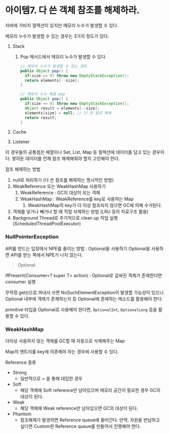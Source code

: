 # 아이템7. 다 쓴 객체 참조를 해제하라.

자바에 가비지 컬렉션이 있지만 메모리 누수가 발생할 수 있다.

메모리 누수가 발생할 수 있는 경우는 3가지 정도가 있다.

1. Stack

   1. Pop 메서드에서 메모리 누수가 발생할 수 있다.

      ```java
      // 메모리 누수가 발생할 수 있는 경우
      public Object pop() {
      	if(size == 0) throw new EmptyStackException();
      	return elements[--size];
      }

      // 메모리 누수 해결 pop
      public Object pop() {
      	if(size == 0) throw new EmptyStackException();
      	Object result = elements[--size];
      	elements[size] = null; // 다 쓴 참조 해제
      	return result;
      }
      ```

2. Cache
3. Listener

이 경우들의 공통점은 배열이나 Set, List, Map 등 컬렉션에 데이터를 담고 있는 경우이다.
쌓아둔 데이터를 언제 참조 해제해줘야 할지 고민해야 한다.

참조 해제하는 방법

1. null로 처리하기 (다 쓴 참조를 해제하는 명시적인 방법)
2. WeakReference 또는 WeakHashMap 사용하기
   1. WeakReference : GC의 대상이 되는 객체
   2. WeakHashMap : WeakReference를 key로 사용하는 Map
      1. WeakHashMap의 key가 더 이상 참조되지 않으면 GC에 의해 수거된다.
3. 객체를 넣거나 빼거나 할 때 직접 삭제하는 방법 (LRU 등의 자료구조 활용)
4. Background Thread로 주기적으로 clean up 작업 실행 (ScheduledThreadPoolExecutor)

### NullPointerException

API를 만드는 입장에서 NPE를 줄이는 방법 : Optional을 사용하기
Optional을 사용하면 API를 받는 쪽에서 NPE가 나지 않는다.

> Optional

ifPresent(Consumer<? super T> action) : Optional로 감싸진 객체가 존재한다면 consumer 실행

무작정 get()으로 꺼내서 쓰면 NoSuchElementException이 발생할 가능성이 있으니 Optional 내부에 객체가 존재하는지 등 Optional에 존재하는 메소드를 활용해야 한다.

primitive 타입을 Optional로 사용해야 한다면, `OptionalInt`, `OptionalLong` 등을 활용할 수 있다.

### WeakHashMap

더이상 사용하지 않는 객체를 GC할 때 자동으로 삭제해주는 Map

Map의 엔트리를 key에 의존해야 하는 경우에 사용할 수 있다.

Reference 종류

- Strong
  - 일반적으로 = 을 통해 대입한 경우
- Soft
  - 해당 객체에 Soft reference만 남아있으며 메모리 공간이 필요한 경우 GC의 대상이 된다.
- Weak
  - 해당 객체에 Weak reference만 남아있으면 GC의 대상이 된다.
- Phantom
  - 참조해제가 발생하면 Reference queue에 들어간다. 만약, 자원을 반납하고 싶다면 Custom한 Reference queue를 만들어서 진행해야 한다.
